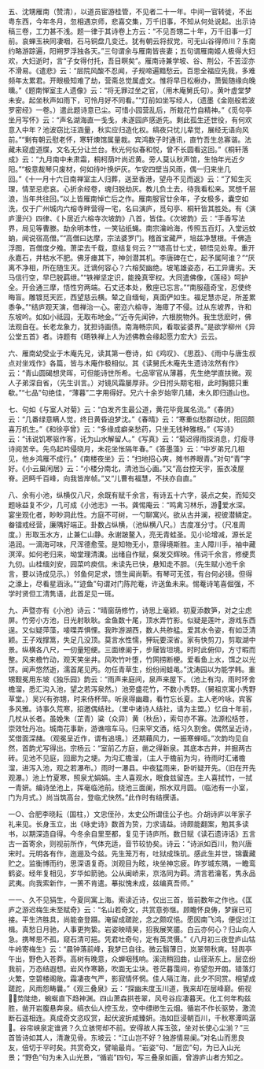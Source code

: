 <!-- { "loadSidebar": true } -->
五、沈甥雁南（赞清），以道员宦游桂管，不见者二十一年。中间一官转徙，不出粤东西，今年冬月，忽相遇京师，悲喜交集，万千旧事，不知从何处说起。出示诗稿三卷，工力甚不浅。题一律于其诗卷上方云：“不见吾甥二十年，万千旧事一灯前。哀蝉玉袂同凄咽，石马铜盘几变迁。犹有朝云将叔党，可无山谷得师川？东南约略游踪遍，阳朔罗浮独各天。”三句谓余与雁南皆丧妻；五句谓雁南姬人极得大妇欢，大妇逝时，言“子女得付托，吾目瞑矣”。雁南诗兼学坡、谷、荆公，不苦涩亦不滑易。《遣悲》云：“层院风酸不忍闻，子规啼遍黯愁云。百思全福应先我，多难频年太累君。开眼极知难了劫，营斋总觉属虚文。惟将早日松楸办，萧鬓随缘向晚曛。”《题南惮室主人遗像》云：“将无罪过坐之官，（用木庵舅氏句）。黄叶虚堂梦未安。起坐秋声如雨下，可怜月好不同看。”“灯前如坐写经人，（遗墨《金刚般若波罗密经》一卷。）遣此题诗意已尘。可惜小园营乱后，所栽花竹自精神。”《觅句亭坐月写怀》云：“声名湖海直一戋戋，未遂园庐感逝先。剩此孤生还世役，有何欢意入中年？池波窃比汪涵量，秋实应归造化权。缟夜只忧儿辈觉，展经无语向风前。”“剩有朝云慰老怀，寒轩燠馆属量裁。宾鸿数子时通讯，直竹吾生总寡谐。法藏未窥虚道牒，文名无分让兰台。秋光何似春和悦，曾不长圆看这回。”《桐轩落成》云：“九月南中未肃霜，桐柯荫叶尚迟黄。旁人莫认秋声馆，生怕年光近夕阳。”“极意裁琴只废材，何如待叶换炉灰。乍安四壁当风雨，偶一归来坐几回。”《十一月十六日南禅室主人归葬，送至香港，望舟不见而返》云：“了知生灭理，情至忌悲哀。心折余经卷，魂归脱劫灰。教儿负土去，待我看松来。冥想千层浪，当年共往回。”以上皆雁南悼亡后之作。雁南服官廿余年，子女极多，囊空如洗，仅于广州城内六榕寺畔营得一宅，名曰演庐，觅句亭、桐轩皆其胜处。有《演庐漫兴》四律、《卜居近六榕寺次坡韵》八首，皆佳。《次坡韵》云：“手香写法界，局见等曹滕。劫余明本性，一笑钻纸蝇。南宗瀹岭海，传照五百灯。入堂远蚊蚋，闻说宿高僧。”“高僧曰达摩，宗法婆罗门。稽首宝藏严，培兹净慧根。千佛造浮图，百僧度夕飧。萧梁去千载，意结复何云？”“塔高廿七丈，顿悟见处卑。重开永嘉石，井枯水不肥。佛牙瘗其下，神剑潜其机。李唐碑在亡，起予属阿谁？”“厌离不净相，所在随生灭。迁谪何容心？六榕契幽绝。坡笔雄姿态，石工异庸劣。天马信行空，早巳脱羁绁。”“铁禅坚定识，能挽真宰权。大同遣佛像，《莲经》呵护全。开会通三摩，悟性穷两端。石丈还本处，敷座已忘言。”“南服蕴奇宝，忍使终晦盲。雕镀觅天匠，西望慈云横。辇之自缅甸，真面俨如生。福足慧亦足，所差累黍争。”“结庐观天演，借禅治一心。密迩六榕寺，海瘴了不侵。过从东坡界，许和东坡吟。如如小祗园，无取布地金。”“近寺先闻钟，六根脱物外。我生恁麽时，佛法观自在。长老龙象力，犹担诗画债。南海畅宗风，看取娑婆界。”是欲学柳州《异公堂五首》者。诗题有《晤铁禅上人为述佛教会缘起愿力宏大》云云。

六、雁南幼受业于木庵先兄，读其第一卷诗，如《鸡叹》、《思荔》、《雨中与唐生叔点对坐戏作》各篇，皆与木庵作极相似。其《读舅氏木庵先生遗诗泫然有作》云：“青山圆碣想灵晖，可但能诗世所希。七品宰官从薄暮，先生绝学直扶微。观人子弟深自省，（先生训言。）对镜风霜屡厚非。少日拊头期宅相，此时胸臆只重欷。”“七品”句绝佳，“薄暮”二字用得好。兄六十余岁始宰几辅，未久即归道山也。

七、句如《与室人对菊》云：“白发齐生最公道，黄花毕竟属名流。”《春阴》云：“几番绿意瞒人觉，终日黄昏迫梦沈。”《春晴》云：“寒重似愁群动伏，阳回颇喜万机生。”《和徐亭曾》云：“多缘成癖亲愁药，只坐无钱种雅根。”《写诗》云：“讳说饥寒驱作客，讬为山水解留人。”《写真》云：“菊迟得雨探消息，灯瘦寻诗阅苦辛。先鸟起吟侵晓月，未花坐怅隔年春。”《答墨藻》云：“中岁弟兄几相见，他乡鸿雁不成行。”《南楼夜坐》云：“扫地招心爽，摊书养眼青。”对句“青”字好。《小云巢闲居》云：“小楼分南北，清池当心画。”又“高台控天宇，振衣凌屋脊。迥眄千百峰，向我皆岸帧。”又“儿曹有福慧，不扶亦自直。”

八、余有小池，纵横仅八尺，余既有赋千余言，有诗五十六字，装点之矣，而知交题咏益复不少，几可成《小池志》一书。龚惕庵云：“鸣禽习林乐，游爱水深。宴坐观化者，眇眇洞此性。方庭不可树，一勺聊寓兴。欲从古井澜，视彼潜鳞定。畚镭戒经营，廉隅好端正。卦数占纵横，（池纵横八尺。）古度准分寸。（尺准周度。）形取玉水方，止兼仁山静。永谢跛鳌入，亮无青蛙圣。见小论增减，源长足浥润。一滴海可味，尺浑德愈莹。是知物无小，意得境斯胜。主人障川手，袖中藏溟滓。如何老归来，坳堂理清瀵。出绪自作赋，粲发交辉映。伟词千余言，修绠贯九仞。山桂缅刘安，园菜吟庾信。未读先已快，悬知走不胆。（先生赋小池千余言，要以诗成见示。）邻鱼何足求，馈生闻尚靳。有琴可无弦，有台何必镜。但得之濠上，尽看星涵泳。”“迹鱼”句谓对门陈陀菴，许送鱼未来。惕菴诗笔喜倔强，不学时贤但工清隽语，此首足见一斑。

九、声暨亦有《小池》诗云：“晴窗荫修竹，诗思上毫颖。初夏添数笋，对之尘虑屏。竹旁小方池，日光射耿耿。金鱼数十尾，顶水弄竹影。似疑是莲叶，游戏东西逞。又似疑萍藻，唼喋弄惧悝。我昨游湖西，数人共舴艋。爱其水令姿，有如泛清颖。王子戏撑篙，失足几没顶。莫言水性懦，狎玩要深省。家有快剪刀，剪取湖中景。纵横各八尺，一仞量短绠。三面缭阑于，步屦皆坦境。时时此俯仰，方寸暇而整。风来檐竹动，观天笑坐井。风吹竹叶堕，竹网捞断梗。爱看鱼上水，饵之以光饼。闻声悠然逝，濡首尾见丙。勿任青草生，纷纷闹蛙黾。”沈涛园以为能学韩。重甥觐冕用东坡《独乐园》韵云：“雨声来庭间，泉声来屋下。（池上有沟，雨时环舍檐溜，悉汇沟入池，望之若泻泉然。）池旁盛花竹，不数小秀野。（舅祖京寓小秀野草堂。）吴兴有弥甥，时来侍杯斝。听泉得幽趣，看竹忘长夏。主人老吟咏，宾客多风雅。诗事久荒寒，招邀偶结社。（里中诸诗人结社，请为主盟。）忆自十年前，几杖从长者。虽娩朱（芷青）粱（众异）黄（秋岳），索句亦不寡。法源松栝苍，崇效牡丹冶。城南花事新，游谯喧车马。归来罕文酒，结习久割舍。偶然呈近诗，奖借面深赭。（观冕呈近作，谓有追境。）还期藉风力，一振寒蝉哑。”次韵均见自然，首韵尤写得出。宗杨云：“室前乙方庭，凿之得新泉。其底本古井，并掘两古砖。见池不见庭，回廊为之埂。为沟汇檐溜，（主人于檐前为沟，待雨时汇诸檐溜，进泻入池，观之若瀑布。）雨时一瀑县。中夜猛雨来，卧听疑开先。（旧在开先观瀑。）池上竹夏寒，照泉尤娟娟。主人喜观水，眠食兹留连。主人喜拭竹，一拭一青妍。编诗坐池上，挥毫临池前。绕池三面阑，照水双月圆。（临池有一小室，门为月式。）尚当筑高台，登临尤快然。”此作时有结撰语。

一○、合肥李晓耘（国柱，）文忠侄孙，太史公所谓佳公子也。介胡诗庐以年家子礼来见。长身玉立，出《咏史诗》数首为贽，力求请益。诗颇能翻案，勉其多读书，以期深造自得。今冬余自里至都，复见于诗庐所。数日赋《读石遗诗话》五言古一首寄余，则视前所作，气体充适，音节较协矣。诗云：“诗派如百川，勃兴唐宋时。元明各有作，迤逦及今兹。先生笼万有，吐狱成珠玑。感此生并世，锦囊藏贮之。监衡博而约，思深语复奇。浏观目为眩，块坐神忘疲。昨岁城东隅，一瞻鸾鹤姿。经年复相见，岁华如箭驰。公从闽峤来，京洛同为羁。清言若瀹茗，隽永品武夷。向我索新作，一篑不肯遣。摹拟愧未成，兹编真吾师。”

一一、久不见狷生，今夏同寓上海。索读近诗，仅出三首，皆前数年之作也。《匡庐之游迟梅生未至赋奇》云：“名山若奇文，共赏意弥惬。顾瞻怀良俦，梦寐已可接。平生济胜具，尚能奋登蹑。淹留成蹉跎，念之颇叹悒。愿因南飞鸿，便促过江楫。真愁日月驰，人事更拘絷。岩姿映晴昊，招我展笑靥。白云亦何心？归山向人急。携琴思不孤，窥石清可挹。凭君吐奇句，定有英灵慑。”《八月初三夜登庐山牯牛岭寄梅生》云：“晨钟落前峰，我梦已自往。微云翳薄日，岚翠带秋爽。轻舆亭午出，野色入苍莽。高树有晚意，众蝉咽残响。溪流稍回曲，山径渐东上。层峦纷我前，万态结遐想。岩风作寒籁，吹面无尘块。苍茫暮霭间，弥望忽开朗。错落灯火繁，空碧楼阁敞。霜凄夜气严，影寂情怀惘。佳人隔江海，此夕不同赏。相望成蹉跎，风雨怨畴曩。”《观三叠泉》云：“探幽未度玉川道，我来却在层峰巅。俯视势陡绝，蜿蜒直下趋神渊。四山萧森拱苍翠，风号谷应凄暮天。化工何年构兹胜，凿开岩腹悬奔泉。缟衣仙人控玉龙，空中缥缈生云烟。循岩不作长驱势，激流断石遥相连。真成奇文恣叹赏，起伏波折咸臻妍。浩如巨浸朝百川，千秋寒潭鸣潺。谷帘峡泉定谁贤？久立骇愕却不前。安得故人挥玉弦，坐对长使心尘湔？”三首皆诗如其人，清澈见骨。东坡云：“江山岂不好？独游情易阑。”对名山而思良友，倍切于平时矣。共赏奇文，譬喻最肖。“岩姿”句、“层峦”句，为已入山光景；“野色”句为未入山光景，“循岩”四句，写三叠泉如画，曾游庐山者方知之。


